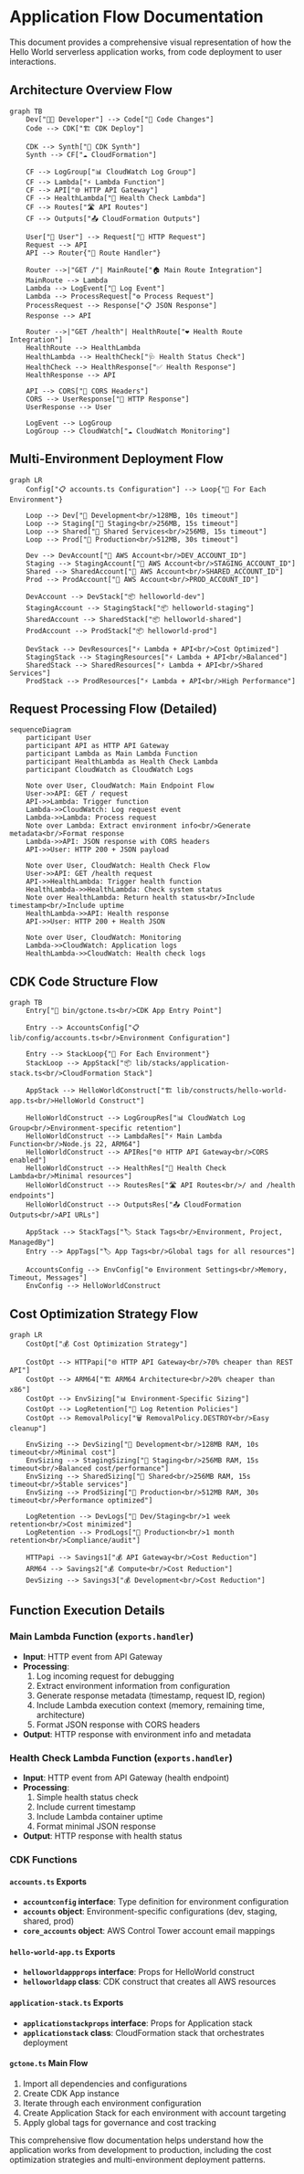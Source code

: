 # Application Flow Documentation

This document provides a comprehensive visual representation of how the Hello World serverless application works, from code deployment to user interactions.

## Architecture Overview Flow

```mermaid
graph TB
    Dev["👨‍💻 Developer"] --> Code["📝 Code Changes"]
    Code --> CDK["🏗️ CDK Deploy"]
    
    CDK --> Synth["🔄 CDK Synth"]
    Synth --> CF["☁️ CloudFormation"]
    
    CF --> LogGroup["📊 CloudWatch Log Group"]
    CF --> Lambda["⚡ Lambda Function"]
    CF --> API["🌐 HTTP API Gateway"]
    CF --> HealthLambda["🏥 Health Check Lambda"]
    CF --> Routes["🛣️ API Routes"]
    CF --> Outputs["📤 CloudFormation Outputs"]
    
    User["👤 User"] --> Request["📱 HTTP Request"]
    Request --> API
    API --> Router{"🔀 Route Handler"}
    
    Router -->|"GET /"| MainRoute["🏠 Main Route Integration"]
    MainRoute --> Lambda
    Lambda --> LogEvent["📝 Log Event"]
    Lambda --> ProcessRequest["⚙️ Process Request"]
    ProcessRequest --> Response["📋 JSON Response"]
    Response --> API
    
    Router -->|"GET /health"| HealthRoute["❤️ Health Route Integration"]
    HealthRoute --> HealthLambda
    HealthLambda --> HealthCheck["🩺 Health Status Check"]
    HealthCheck --> HealthResponse["✅ Health Response"]
    HealthResponse --> API
    
    API --> CORS["🔐 CORS Headers"]
    CORS --> UserResponse["📱 HTTP Response"]
    UserResponse --> User
    
    LogEvent --> LogGroup
    LogGroup --> CloudWatch["☁️ CloudWatch Monitoring"]
```

## Multi-Environment Deployment Flow

```mermaid
graph LR
    Config["📋 accounts.ts Configuration"] --> Loop{"🔄 For Each Environment"}
    
    Loop --> Dev["🔧 Development<br/>128MB, 10s timeout"]
    Loop --> Staging["🧪 Staging<br/>256MB, 15s timeout"]
    Loop --> Shared["🔧 Shared Services<br/>256MB, 15s timeout"]
    Loop --> Prod["🚀 Production<br/>512MB, 30s timeout"]
    
    Dev --> DevAccount["🏢 AWS Account<br/>DEV_ACCOUNT_ID"]
    Staging --> StagingAccount["🏢 AWS Account<br/>STAGING_ACCOUNT_ID"]
    Shared --> SharedAccount["🏢 AWS Account<br/>SHARED_ACCOUNT_ID"]
    Prod --> ProdAccount["🏢 AWS Account<br/>PROD_ACCOUNT_ID"]
    
    DevAccount --> DevStack["📦 helloworld-dev"]
    StagingAccount --> StagingStack["📦 helloworld-staging"]
    SharedAccount --> SharedStack["📦 helloworld-shared"]
    ProdAccount --> ProdStack["📦 helloworld-prod"]
    
    DevStack --> DevResources["⚡ Lambda + API<br/>Cost Optimized"]
    StagingStack --> StagingResources["⚡ Lambda + API<br/>Balanced"]
    SharedStack --> SharedResources["⚡ Lambda + API<br/>Shared Services"]
    ProdStack --> ProdResources["⚡ Lambda + API<br/>High Performance"]
```

## Request Processing Flow (Detailed)

```mermaid
sequenceDiagram
    participant User
    participant API as HTTP API Gateway
    participant Lambda as Main Lambda Function
    participant HealthLambda as Health Check Lambda
    participant CloudWatch as CloudWatch Logs
    
    Note over User, CloudWatch: Main Endpoint Flow
    User->>API: GET / request
    API->>Lambda: Trigger function
    Lambda->>CloudWatch: Log request event
    Lambda->>Lambda: Process request
    Note over Lambda: Extract environment info<br/>Generate metadata<br/>Format response
    Lambda->>API: JSON response with CORS headers
    API->>User: HTTP 200 + JSON payload
    
    Note over User, CloudWatch: Health Check Flow
    User->>API: GET /health request
    API->>HealthLambda: Trigger health function
    HealthLambda->>HealthLambda: Check system status
    Note over HealthLambda: Return health status<br/>Include timestamp<br/>Include uptime
    HealthLambda->>API: Health response
    API->>User: HTTP 200 + Health JSON
    
    Note over User, CloudWatch: Monitoring
    Lambda->>CloudWatch: Application logs
    HealthLambda->>CloudWatch: Health check logs
```

## CDK Code Structure Flow

```mermaid
graph TB
    Entry["🚀 bin/gctone.ts<br/>CDK App Entry Point"]
    
    Entry --> AccountsConfig["📋 lib/config/accounts.ts<br/>Environment Configuration"]
    
    Entry --> StackLoop{"🔄 For Each Environment"}
    StackLoop --> AppStack["📦 lib/stacks/application-stack.ts<br/>CloudFormation Stack"]
    
    AppStack --> HelloWorldConstruct["🏗️ lib/constructs/hello-world-app.ts<br/>HelloWorld Construct"]
    
    HelloWorldConstruct --> LogGroupRes["📊 CloudWatch Log Group<br/>Environment-specific retention"]
    HelloWorldConstruct --> LambdaRes["⚡ Main Lambda Function<br/>Node.js 22, ARM64"]
    HelloWorldConstruct --> APIRes["🌐 HTTP API Gateway<br/>CORS enabled"]
    HelloWorldConstruct --> HealthRes["🏥 Health Check Lambda<br/>Minimal resources"]
    HelloWorldConstruct --> RoutesRes["🛣️ API Routes<br/>/ and /health endpoints"]
    HelloWorldConstruct --> OutputsRes["📤 CloudFormation Outputs<br/>API URLs"]
    
    AppStack --> StackTags["🏷️ Stack Tags<br/>Environment, Project, ManagedBy"]
    Entry --> AppTags["🏷️ App Tags<br/>Global tags for all resources"]
    
    AccountsConfig --> EnvConfig["⚙️ Environment Settings<br/>Memory, Timeout, Messages"]
    EnvConfig --> HelloWorldConstruct
```

## Cost Optimization Strategy Flow

```mermaid
graph LR
    CostOpt["💰 Cost Optimization Strategy"]
    
    CostOpt --> HTTPapi["🌐 HTTP API Gateway<br/>70% cheaper than REST API"]
    CostOpt --> ARM64["🏗️ ARM64 Architecture<br/>20% cheaper than x86"]
    CostOpt --> EnvSizing["📊 Environment-Specific Sizing"]
    CostOpt --> LogRetention["📝 Log Retention Policies"]
    CostOpt --> RemovalPolicy["🗑️ RemovalPolicy.DESTROY<br/>Easy cleanup"]
    
    EnvSizing --> DevSizing["🔧 Development<br/>128MB RAM, 10s timeout<br/>Minimal cost"]
    EnvSizing --> StagingSizing["🧪 Staging<br/>256MB RAM, 15s timeout<br/>Balanced cost/performance"]
    EnvSizing --> SharedSizing["🔧 Shared<br/>256MB RAM, 15s timeout<br/>Stable services"]
    EnvSizing --> ProdSizing["🚀 Production<br/>512MB RAM, 30s timeout<br/>Performance optimized"]
    
    LogRetention --> DevLogs["🔧 Dev/Staging<br/>1 week retention<br/>Cost minimized"]
    LogRetention --> ProdLogs["🚀 Production<br/>1 month retention<br/>Compliance/audit"]
    
    HTTPapi --> Savings1["💰 API Gateway<br/>Cost Reduction"]
    ARM64 --> Savings2["💰 Compute<br/>Cost Reduction"]
    DevSizing --> Savings3["💰 Development<br/>Cost Reduction"]
```

## Function Execution Details

### Main Lambda Function (`exports.handler`)
- **Input**: HTTP event from API Gateway
- **Processing**:
  1. Log incoming request for debugging
  2. Extract environment information from configuration
  3. Generate response metadata (timestamp, request ID, region)
  4. Include Lambda execution context (memory, remaining time, architecture)
  5. Format JSON response with CORS headers
- **Output**: HTTP response with environment info and metadata

### Health Check Lambda Function (`exports.handler`)
- **Input**: HTTP event from API Gateway (health endpoint)
- **Processing**:
  1. Simple health status check
  2. Include current timestamp
  3. Include Lambda container uptime
  4. Format minimal JSON response
- **Output**: HTTP response with health status

### CDK Functions

#### `accounts.ts` Exports
- **`accountconfig` interface**: Type definition for environment configuration
- **`accounts` object**: Environment-specific configurations (dev, staging, shared, prod)
- **`core_accounts` object**: AWS Control Tower account email mappings

#### `hello-world-app.ts` Exports
- **`helloworldappprops` interface**: Props for HelloWorld construct
- **`helloworldapp` class**: CDK construct that creates all AWS resources

#### `application-stack.ts` Exports
- **`applicationstackprops` interface**: Props for Application stack
- **`applicationstack` class**: CloudFormation stack that orchestrates deployment

#### `gctone.ts` Main Flow
1. Import all dependencies and configurations
2. Create CDK App instance
3. Iterate through each environment configuration
4. Create Application Stack for each environment with account targeting
5. Apply global tags for governance and cost tracking

This comprehensive flow documentation helps understand how the application works from development to production, including the cost optimization strategies and multi-environment deployment patterns.